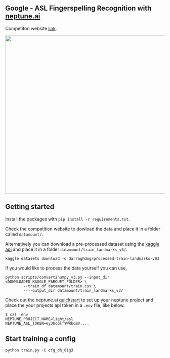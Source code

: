 ## Google - ASL Fingerspelling Recognition with [neptune.ai](neptune.ai)

Competiton website [link](https://www.kaggle.com/competitions/asl-fingerspelling).  

[<img src="https://img.youtube.com/vi/q3xKB3dfvtA/hqdefault.jpg" width="600" height="500"
/>](https://www.youtube.com/embed/q3xKB3dfvtA)

## Getting started

Install the packages with `pip install -r requirements.txt`.

Check the competition website to dowload the data and place it in a folder called `datamount/`.

Alternatively you can download a pre-processed dataset using the [kaggle api](https://github.com/Kaggle/kaggle-api) and 
place it in a folder `datamount/train_landmarks_v3/`.
```
kaggle datasets download -d darraghdog/processed-train-landmarks-v03
```
If you would like to process the data yourself you can use,
```
python scripts/convert2numpy_v3.py --input_dir <DOWNLOADED_KAGGLE_PARQUET_FOLDER> \
        --train_df datamount/train.csv \
        ----output_dir datamount/train_landmarks_v3/
```
  
Check out the neptune.ai [quickstart](https://docs.neptune.ai/usage/quickstart/) to set up your neptune project 
and place the your projects api token in a `.env` file, like below.
```
$ cat .env 
NEPTUNE_PROJECT_NAME=light/asl
NEPTUNE_ASL_TOKEN=eyJhcGlfYWRkcmV....
```

## Start training a config
```
python train.py -C cfg_dh_61g3
```
